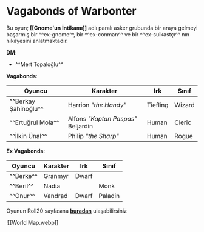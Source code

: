 # Vagabonds of Warbonter  
  
Bu oyun; **[[Gnome'un İntikamı]]** adlı paralı asker grubunda bir araya gelmeyi başarmış bir ^^ex-gnome^^, bir ^^ex-conman^^ ve bir ^^ex-suikastçı^^ nın hikâyesini anlatmaktadır.  
  
**DM**:  
  
- ^^Mert Topaloğlu^^  
  
**Vagabonds**:  
  
| Oyuncu | Karakter | Irk | Sınıf |  
|---|---|---|---|  
| ^^Berkay Şahinoğlu^^ | Harrion *"the Handy"* | Tiefling | Wizard |  
| ^^Ertuğrul Mola^^ | Alfons *"Kaptan Paspas"* Beljardin | Human | Cleric |  
| ^^İlkin Ünal^^ | Philip *"the Sharp"* | Human | Rogue |  
  
**Ex Vagabonds**:  
  
| Oyuncu | Karakter | Irk | Sınıf |  
|---|---|---|---|  
| ^^Berke^^ | Granmyr | Dwarf |  |  
| ^^Beril^^ | Nadia |  | Monk |  
| ^^Onur^^ | Vandrad | Dwarf | Paladin |  
  
Oyunun Roll20 sayfasına **[buradan](https://app.roll20.net/campaigns/details/5930132/a-d-and-d-game)** ulaşabilirsiniz  
  
![[World Map.webp]]
